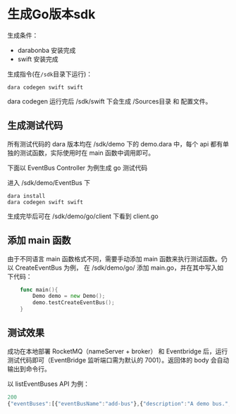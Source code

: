 # 生成Go版本sdk

生成条件：
- darabonba 安装完成
- swift 安装完成

生成指令(在`/sdk`目录下运行)：
```
dara codegen swift swift 
```
dara codegen 运行完后 /sdk/swift 下会生成 /Sources目录 和 配置文件。


## 生成测试代码

所有测试代码的 dara 版本均在 /sdk/demo 下的 demo.dara 中，每个 api 都有单独的测试函数，实际使用时在 main 函数中调用即可。

下面以 EventBus Controller 为例生成 go 测试代码

进入 /sdk/demo/EventBus 下
```
dara install
dara codegen swift swift
```

生成完毕后可在 /sdk/demo/go/client 下看到 client.go

## 添加 main 函数
由于不同语言 main 函数格式不同，需要手动添加 main 函数来执行测试函数。仍以 CreateEventBus 为例，
在 /sdk/demo/go/ 添加 main.go，并在其中写入如下代码：

```go
    func main(){
        Demo demo = new Demo();
        demo.testCreateEventBus();
    }
```

## 测试效果

成功在本地部署 RocketMQ（nameServer + broker） 和 Eventbridge 后，运行测试代码即可（EventBridge 监听端口需为默认的 7001）。返回体的 body 会自动输出到命令行。

以 listEventBuses API 为例：

```js
200
{"eventBuses":[{"eventBusName":"add-bus"},{"description":"A demo bus.","eventBusName":"demo-bus"}],"total":2,"requestId":"fa5d4ab6-4961-4c2c-a4b9-2845d44f8d82","maxResults":2}
```

